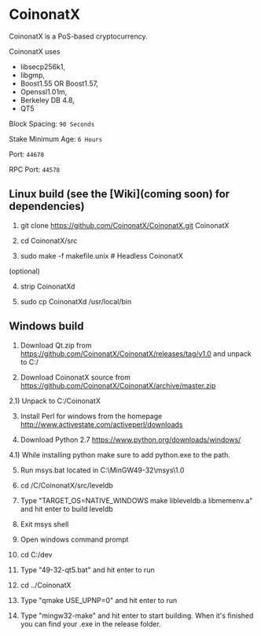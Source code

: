 # CoinonatX

CoinonatX is a PoS-based cryptocurrency.

CoinonatX uses
- libsecp256k1,
- libgmp,
- Boost1.55 OR Boost1.57,
- Openssl1.01m,
- Berkeley DB 4.8,
- QT5


Block Spacing: `90 Seconds`

Stake Minimum Age: `6 Hours`

Port: `44678`

RPC Port: `44578`


Linux build (see the [Wiki](coming soon) for dependencies)
-----------
1) git clone https://github.com/CoinonatX/CoinonatX.git CoinonatX

2) cd CoinonatX/src

3) sudo make -f makefile.unix            # Headless CoinonatX

(optional)

4) strip CoinonatXd

5) sudo cp CoinonatXd /usr/local/bin




Windows build
-------------

1) Download Qt.zip from https://github.com/CoinonatX/CoinonatX/releases/tag/v1.0 and unpack to C:/

2) Download CoinonatX source from https://github.com/CoinonatX/CoinonatX/archive/master.zip

2.1) Unpack to C:/CoinonatX

3) Install Perl for windows from the homepage http://www.activestate.com/activeperl/downloads

4) Download Python 2.7 https://www.python.org/downloads/windows/

4.1) While installing python make sure to add python.exe to the path.

5) Run msys.bat located in C:\MinGW49-32\msys\1.0

6) cd /C/CoinonatX/src/leveldb

7) Type "TARGET_OS=NATIVE_WINDOWS make libleveldb.a libmemenv.a" and hit enter to build leveldb

8) Exit msys shell

9) Open windows command prompt

10) cd C:/dev

11) Type "49-32-qt5.bat" and hit enter to run

12) cd ../CoinonatX

13) Type "qmake USE_UPNP=0" and hit enter to run

14) Type "mingw32-make" and hit enter to start building. When it's finished you can find your .exe in the release folder.

